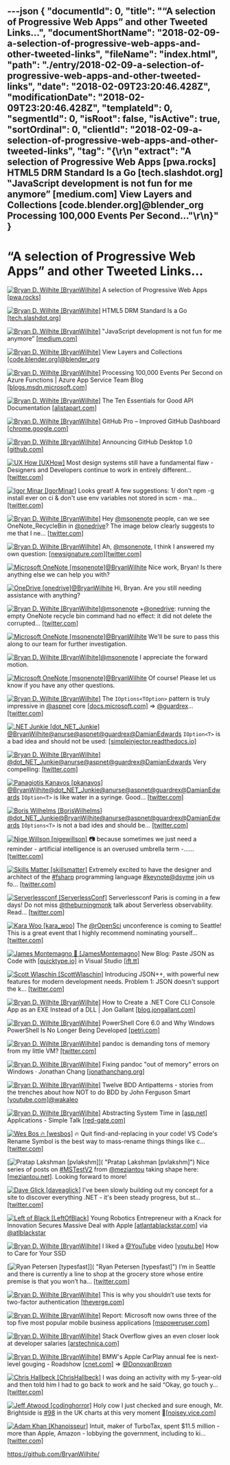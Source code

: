 ---json
{
  "documentId": 0,
  "title": "“A selection of Progressive Web Apps” and other Tweeted Links…",
  "documentShortName": "2018-02-09-a-selection-of-progressive-web-apps-and-other-tweeted-links",
  "fileName": "index.html",
  "path": "./entry/2018-02-09-a-selection-of-progressive-web-apps-and-other-tweeted-links",
  "date": "2018-02-09T23:20:46.428Z",
  "modificationDate": "2018-02-09T23:20:46.428Z",
  "templateId": 0,
  "segmentId": 0,
  "isRoot": false,
  "isActive": true,
  "sortOrdinal": 0,
  "clientId": "2018-02-09-a-selection-of-progressive-web-apps-and-other-tweeted-links",
  "tag": "{\r\n  \"extract\": \"A selection of Progressive Web Apps [pwa.rocks] HTML5 DRM Standard Is a Go [tech.slashdot.org] ‟JavaScript development is not fun for me anymore” [medium.com] View Layers and Collections [code.blender.org]@blender_org Processing 100,000 Events Per Second...\"\r\n}"
}
---

# “A selection of Progressive Web Apps” and other Tweeted Links…

[<img alt="Bryan D. Wilhite [BryanWilhite]" src="https://songhay.blob.core.windows.net/shared-social-twitter/BryanWilhite.jpeg">](http://songhayblog.azurewebsites.net/ "Bryan D. Wilhite [BryanWilhite]") A selection of Progressive Web Apps [[pwa.rocks]](https://pwa.rocks/)

[<img alt="Bryan D. Wilhite [BryanWilhite]" src="https://songhay.blob.core.windows.net/shared-social-twitter/BryanWilhite.jpeg">](http://songhayblog.azurewebsites.net/ "Bryan D. Wilhite [BryanWilhite]") HTML5 DRM Standard Is a Go [[tech.slashdot.org]](https://tech.slashdot.org/story/17/09/18/1750235/html5-drm-standard-is-a-go?utm_source=feedly1.0mainlinkanon&utm_medium=feed)

[<img alt="Bryan D. Wilhite [BryanWilhite]" src="https://songhay.blob.core.windows.net/shared-social-twitter/BryanWilhite.jpeg">](http://songhayblog.azurewebsites.net/ "Bryan D. Wilhite [BryanWilhite]") ‟JavaScript development is not fun for me anymore” [[medium.com]](https://medium.com/@paulvm/javascript-development-is-not-fun-for-me-anymore-ac4e9d7b89a3)

[<img alt="Bryan D. Wilhite [BryanWilhite]" src="https://songhay.blob.core.windows.net/shared-social-twitter/BryanWilhite.jpeg">](http://songhayblog.azurewebsites.net/ "Bryan D. Wilhite [BryanWilhite]") View Layers and Collections [[code.blender.org]](https://code.blender.org/2017/09/view-layers-and-collections/)[@blender_org](http://twitter.com/blender_org)

[<img alt="Bryan D. Wilhite [BryanWilhite]" src="https://songhay.blob.core.windows.net/shared-social-twitter/BryanWilhite.jpeg">](http://songhayblog.azurewebsites.net/ "Bryan D. Wilhite [BryanWilhite]") Processing 100,000 Events Per Second on Azure Functions | Azure App Service Team Blog [[blogs.msdn.microsoft.com]](https://blogs.msdn.microsoft.com/appserviceteam/2017/09/19/processing-100000-events-per-second-on-azure-functions/)

[<img alt="Bryan D. Wilhite [BryanWilhite]" src="https://songhay.blob.core.windows.net/shared-social-twitter/BryanWilhite.jpeg">](http://songhayblog.azurewebsites.net/ "Bryan D. Wilhite [BryanWilhite]") The Ten Essentials for Good API Documentation [[alistapart.com]](http://alistapart.com/article/the-ten-essentials-for-good-api-documentation)

[<img alt="Bryan D. Wilhite [BryanWilhite]" src="https://songhay.blob.core.windows.net/shared-social-twitter/BryanWilhite.jpeg">](http://songhayblog.azurewebsites.net/ "Bryan D. Wilhite [BryanWilhite]") GitHub Pro – Improved GitHub Dashboard [[chrome.google.com]](https://chrome.google.com/webstore/detail/github-pro/iihgjgnkcjooinepfnjceobckhcdcggj)

[<img alt="Bryan D. Wilhite [BryanWilhite]" src="https://songhay.blob.core.windows.net/shared-social-twitter/BryanWilhite.jpeg">](http://songhayblog.azurewebsites.net/ "Bryan D. Wilhite [BryanWilhite]") Announcing GitHub Desktop 1.0 [[github.com]](https://github.com/blog/2437-announcing-github-desktop-1-0)

[<img alt="UX How [UXHow]" src="https://songhay.blob.core.windows.net/shared-social-twitter/UXHow.png">](http://uxhow.com/ "UX How [UXHow]") Most design systems still have a fundamental flaw - Designers and Developers continue to work in entirely different… [[twitter.com]](https://twitter.com/i/web/status/961983094579433472)

[<img alt="Igor Minar [IgorMinar]" src="https://songhay.blob.core.windows.net/shared-social-twitter/IgorMinar.jpg">](http://blog.igorminar.com/ "Igor Minar [IgorMinar]") Looks great! A few suggestions: 1/ don't npm -g install ever on ci & don't use env variables not stored in scm - ma… [[twitter.com]](https://twitter.com/i/web/status/961964604417978371)

[<img alt="Bryan D. Wilhite [BryanWilhite]" src="https://songhay.blob.core.windows.net/shared-social-twitter/BryanWilhite.jpeg">](http://songhayblog.azurewebsites.net/ "Bryan D. Wilhite [BryanWilhite]") Hey [@msonenote](http://twitter.com/msonenote) people, can we see OneNote_RecycleBin in [@onedrive](http://twitter.com/onedrive)? The image below clearly suggests to me that I ne… [[twitter.com]](https://twitter.com/i/web/status/955896971687903232)

[<img alt="Bryan D. Wilhite [BryanWilhite]" src="https://songhay.blob.core.windows.net/shared-social-twitter/BryanWilhite.jpeg">](http://songhayblog.azurewebsites.net/ "Bryan D. Wilhite [BryanWilhite]") Ah, [@msonenote](http://twitter.com/msonenote), I think I answered my own question: [[newsignature.com]](https://www.newsignature.com/articles/onenote-saves-day/)[[twitter.com]](https://twitter.com/BryanWilhite/status/955897773496328192/photo/1)

[<img alt="Microsoft OneNote [msonenote]" src="https://songhay.blob.core.windows.net/shared-social-twitter/msonenote.jpg">](http://www.onenote.com/ "Microsoft OneNote [msonenote]")[@BryanWilhite](http://twitter.com/BryanWilhite) Nice work, Bryan! Is there anything else we can help you with?

[<img alt="OneDrive [onedrive]" src="https://songhay.blob.core.windows.net/shared-social-twitter/onedrive.jpg">](http://bit.ly/1h6X2Rn "OneDrive [onedrive]")[@BryanWilhite](http://twitter.com/BryanWilhite) Hi, Bryan. Are you still needing assistance with anything?

[<img alt="Bryan D. Wilhite [BryanWilhite]" src="https://songhay.blob.core.windows.net/shared-social-twitter/BryanWilhite.jpeg">](http://songhayblog.azurewebsites.net/ "Bryan D. Wilhite [BryanWilhite]")[@msonenote](http://twitter.com/msonenote) +[@onedrive](http://twitter.com/onedrive): running the empty OneNote recycle bin command had no effect: it did not delete the corrupted… [[twitter.com]](https://twitter.com/i/web/status/956228977013669888)

[<img alt="Microsoft OneNote [msonenote]" src="https://songhay.blob.core.windows.net/shared-social-twitter/msonenote.jpg">](http://www.onenote.com/ "Microsoft OneNote [msonenote]")[@BryanWilhite](http://twitter.com/BryanWilhite) We'll be sure to pass this along to our team for further investigation.

[<img alt="Bryan D. Wilhite [BryanWilhite]" src="https://songhay.blob.core.windows.net/shared-social-twitter/BryanWilhite.jpeg">](http://songhayblog.azurewebsites.net/ "Bryan D. Wilhite [BryanWilhite]")[@msonenote](http://twitter.com/msonenote) I appreciate the forward motion.

[<img alt="Microsoft OneNote [msonenote]" src="https://songhay.blob.core.windows.net/shared-social-twitter/msonenote.jpg">](http://www.onenote.com/ "Microsoft OneNote [msonenote]")[@BryanWilhite](http://twitter.com/BryanWilhite) Of course! Please let us know if you have any other questions.

[<img alt="Bryan D. Wilhite [BryanWilhite]" src="https://songhay.blob.core.windows.net/shared-social-twitter/BryanWilhite.jpeg">](http://songhayblog.azurewebsites.net/ "Bryan D. Wilhite [BryanWilhite]") The `IOptions<TOption>` pattern is truly impressive in [@aspnet](http://twitter.com/aspnet) core [[docs.microsoft.com]](https://docs.microsoft.com/en-us/aspnet/core/fundamentals/configuration/options) => [@guardrex](http://twitter.com/guardrex)… [[twitter.com]](https://twitter.com/i/web/status/955931935229947904)

[<img alt=".NET Junkie [dot_NET_Junkie]" src="https://songhay.blob.core.windows.net/shared-social-twitter/dot_NET_Junkie.jpg">](https://www.cuttingedge.it/blogs/steven/ ".NET Junkie [dot_NET_Junkie]")[@BryanWilhite](http://twitter.com/BryanWilhite)[@anurse](http://twitter.com/anurse)[@aspnet](http://twitter.com/aspnet)[@guardrex](http://twitter.com/guardrex)[@DamianEdwards](http://twitter.com/DamianEdwards) `IOption<T>` is a bad idea and should not be used: [[simpleinjector.readthedocs.io]](https://simpleinjector.readthedocs.io/en/latest/aspnetintegration.html#working-with-ioption-t)

[<img alt="Bryan D. Wilhite [BryanWilhite]" src="https://songhay.blob.core.windows.net/shared-social-twitter/BryanWilhite.jpeg">](http://songhayblog.azurewebsites.net/ "Bryan D. Wilhite [BryanWilhite]")[@dot_NET_Junkie](http://twitter.com/dot_NET_Junkie)[@anurse](http://twitter.com/anurse)[@aspnet](http://twitter.com/aspnet)[@guardrex](http://twitter.com/guardrex)[@DamianEdwards](http://twitter.com/DamianEdwards) Very compelling: [[twitter.com]](https://twitter.com/BryanWilhite/status/956060688040038400/photo/1)

[<img alt="Panagiotis Kanavos [pkanavos]" src="https://songhay.blob.core.windows.net/shared-social-twitter/pkanavos.jpg">](http://www.dotnetzone.gr/cs/blogs/pkanavos "Panagiotis Kanavos [pkanavos]")[@BryanWilhite](http://twitter.com/BryanWilhite)[@dot_NET_Junkie](http://twitter.com/dot_NET_Junkie)[@anurse](http://twitter.com/anurse)[@aspnet](http://twitter.com/aspnet)[@guardrex](http://twitter.com/guardrex)[@DamianEdwards](http://twitter.com/DamianEdwards) `IOption<T>` is like water in a syringe. Good… [[twitter.com]](https://twitter.com/i/web/status/956163407853641729)

[<img alt="Boris Wilhelms [BorisWilhelms]" src="https://songhay.blob.core.windows.net/shared-social-twitter/BorisWilhelms.jpg">](http://blog.wille-zone.de/ "Boris Wilhelms [BorisWilhelms]")[@dot_NET_Junkie](http://twitter.com/dot_NET_Junkie)[@BryanWilhite](http://twitter.com/BryanWilhite)[@anurse](http://twitter.com/anurse)[@aspnet](http://twitter.com/aspnet)[@guardrex](http://twitter.com/guardrex)[@DamianEdwards](http://twitter.com/DamianEdwards) `IOptions<T>` is not a bad ides and should be… [[twitter.com]](https://twitter.com/i/web/status/956260317360803840)

[<img alt="Nige Willson [nigewillson]" src="https://songhay.blob.core.windows.net/shared-social-twitter/nigewillson.jpg">](http://uk.linkedin.com/in/nigelwillson "Nige Willson [nigewillson]") 📷 because sometimes we just need a reminder - artificial intelligence is an overused umbrella term -...… [[twitter.com]](https://twitter.com/i/web/status/955833158045446146)

[<img alt="Skills Matter [skillsmatter]" src="https://songhay.blob.core.windows.net/shared-social-twitter/skillsmatter.jpg">](http://www.skillsmatter.com/ "Skills Matter [skillsmatter]") Extremely excited to have the designer and architect of the [#fsharp](http://twitter.com/search?q=%23fsharp) programming language [#keynote](http://twitter.com/search?q=%23keynote)[@dsyme](http://twitter.com/dsyme) join us fo… [[twitter.com]](https://twitter.com/i/web/status/955817562503286786)

[<img alt="Serverlessconf [ServerlessConf]" src="https://songhay.blob.core.windows.net/shared-social-twitter/ServerlessConf.jpg">](http://nyc.serverlessconf.io/ "Serverlessconf [ServerlessConf]") Serverlessconf Paris is coming in a few days! Do not miss [@theburningmonk](http://twitter.com/theburningmonk) talk about Serverless observability. Read… [[twitter.com]](https://twitter.com/i/web/status/961566948914905088)

[<img alt="Kara Woo [kara_woo]" src="https://songhay.blob.core.windows.net/shared-social-twitter/kara_woo.jpg">](http://karawoo.com/ "Kara Woo [kara_woo]") The [@rOpenSci](http://twitter.com/rOpenSci) unconference is coming to Seattle! This is a great event that I highly recommend nominating yourself… [[twitter.com]](https://twitter.com/i/web/status/961787656899186688)

[<img alt="James Montemagno 🙈 [JamesMontemagno]" src="https://songhay.blob.core.windows.net/shared-social-twitter/JamesMontemagno.jpg">](http://montemagno.com/ "James Montemagno 🙈 [JamesMontemagno]") New Blog: Paste JSON as Code with [[quicktype.io]](http://quicktype.io) in Visual Studio [[ift.tt]](http://ift.tt/2sbRQMf)

[<img alt="Scott Wlaschin [ScottWlaschin]" src="https://songhay.blob.core.windows.net/shared-social-twitter/ScottWlaschin.jpg">](http://fsharpforfunandprofit.com/ "Scott Wlaschin [ScottWlaschin]") Introducing JSON++, with powerful new features for modern development needs. Problem 1: JSON doesn't support the k… [[twitter.com]](https://twitter.com/i/web/status/960786951594004481)

[<img alt="Bryan D. Wilhite [BryanWilhite]" src="https://songhay.blob.core.windows.net/shared-social-twitter/BryanWilhite.jpeg">](http://songhayblog.azurewebsites.net/ "Bryan D. Wilhite [BryanWilhite]") How to Create a .NET Core CLI Console App as an EXE Instead of a DLL | Jon Gallant [[blog.jongallant.com]](http://blog.jongallant.com/2017/09/dotnet-core-console-app-create-exe-instead-of-dll/)

[<img alt="Bryan D. Wilhite [BryanWilhite]" src="https://songhay.blob.core.windows.net/shared-social-twitter/BryanWilhite.jpeg">](http://songhayblog.azurewebsites.net/ "Bryan D. Wilhite [BryanWilhite]") PowerShell Core 6.0 and Why Windows PowerShell Is No Longer Being Developed [[petri.com]](https://www.petri.com/powershell-core-and-why-windows-powershell-is-no-longer-being-developed)

[<img alt="Bryan D. Wilhite [BryanWilhite]" src="https://songhay.blob.core.windows.net/shared-social-twitter/BryanWilhite.jpeg">](http://songhayblog.azurewebsites.net/ "Bryan D. Wilhite [BryanWilhite]") pandoc is demanding tons of memory from my little VM? [[twitter.com]](https://twitter.com/BryanWilhite/status/955979006322491392/photo/1)

[<img alt="Bryan D. Wilhite [BryanWilhite]" src="https://songhay.blob.core.windows.net/shared-social-twitter/BryanWilhite.jpeg">](http://songhayblog.azurewebsites.net/ "Bryan D. Wilhite [BryanWilhite]") Fixing pandoc "out of memory" errors on Windows · Jonathan Chang [[jonathanchang.org]](https://jonathanchang.org/blog/fixing-pandoc-out-of-memory-errors-on-windows/)

[<img alt="Bryan D. Wilhite [BryanWilhite]" src="https://songhay.blob.core.windows.net/shared-social-twitter/BryanWilhite.jpeg">](http://songhayblog.azurewebsites.net/ "Bryan D. Wilhite [BryanWilhite]") Twelve BDD Antipatterns - stories from the trenches about how NOT to do BDD by John Ferguson Smart [[youtube.com]](https://www.youtube.com/watch?v=COT9yHpJPc4)[@wakaleo](http://twitter.com/wakaleo)

[<img alt="Bryan D. Wilhite [BryanWilhite]" src="https://songhay.blob.core.windows.net/shared-social-twitter/BryanWilhite.jpeg">](http://songhayblog.azurewebsites.net/ "Bryan D. Wilhite [BryanWilhite]") Abstracting System Time in [[asp.net]](http://ASP.NET) Applications - Simple Talk [[red-gate.com]](https://www.red-gate.com/simple-talk/dotnet/asp-net/abstracting-system-time-asp-net-applications/)

[<img alt="Wes Bos 🔥 [wesbos]" src="https://songhay.blob.core.windows.net/shared-social-twitter/wesbos.jpg">](http://wesbos.com/ "Wes Bos 🔥 [wesbos]") 🔥 Quit find-and-replacing in your code! VS Code's Rename Symbol is the best way to mass-rename things things like c… [[twitter.com]](https://twitter.com/i/web/status/961640939612721154)

[<img alt="Pratap Lakshman [pvlakshm]" src="https://songhay.blob.core.windows.net/shared-social-twitter/pvlakshm.jpeg">]( "Pratap Lakshman [pvlakshm]") Nice series of posts on [#MSTestV2](http://twitter.com/search?q=%23MSTestV2) from [@meziantou](http://twitter.com/meziantou) taking shape here: [[meziantou.net]](https://www.meziantou.net/). Looking forward to more!

[<img alt="Dave Glick [daveaglick]" src="https://songhay.blob.core.windows.net/shared-social-twitter/daveaglick.jpg">](http://daveaglick.com/ "Dave Glick [daveaglick]") I've been slowly building out my concept for a site to discover everything .NET - it's been steady progress, but st… [[twitter.com]](https://twitter.com/i/web/status/961368146501423104)

[<img alt="Left of Black [LeftOfBlack]" src="https://songhay.blob.core.windows.net/shared-social-twitter/LeftOfBlack.jpg">](http://leftofblack.tumblr.com/ "Left of Black [LeftOfBlack]") Young Robotics Entrepreneur with a Knack for Innovation Secures Massive Deal with Apple [[atlantablackstar.com]](http://atlantablackstar.com/2018/02/06/young-robotics-entrepreneur-knack-innovation-secures-massive-deal-apple/) via [@atlblackstar](http://twitter.com/atlblackstar)

[<img alt="Bryan D. Wilhite [BryanWilhite]" src="https://songhay.blob.core.windows.net/shared-social-twitter/BryanWilhite.jpeg">](http://songhayblog.azurewebsites.net/ "Bryan D. Wilhite [BryanWilhite]") I liked a [@YouTube](http://twitter.com/YouTube) video [[youtu.be]](http://youtu.be/bKnZnkDQtKw?a) How to Care for Your SSD

[<img alt="Ryan Petersen [typesfast]" src="https://songhay.blob.core.windows.net/shared-social-twitter/typesfast.png">]( "Ryan Petersen [typesfast]") I’m in Seattle and there is currently a line to shop at the grocery store whose entire premise is that you won’t ha… [[twitter.com]](https://twitter.com/i/web/status/955522688268746752)

[<img alt="Bryan D. Wilhite [BryanWilhite]" src="https://songhay.blob.core.windows.net/shared-social-twitter/BryanWilhite.jpeg">](http://songhayblog.azurewebsites.net/ "Bryan D. Wilhite [BryanWilhite]") This is why you shouldn’t use texts for two-factor authentication [[theverge.com]](https://www.theverge.com/2017/9/18/16328172/sms-two-factor-authentication-hack-password-bitcoin)

[<img alt="Bryan D. Wilhite [BryanWilhite]" src="https://songhay.blob.core.windows.net/shared-social-twitter/BryanWilhite.jpeg">](http://songhayblog.azurewebsites.net/ "Bryan D. Wilhite [BryanWilhite]") Report: Microsoft now owns three of the top five most popular mobile business applications [[mspoweruser.com]](https://mspoweruser.com/report-microsoft-now-owns-three-of-the-top-five-most-popular-mobile-business-applications/)

[<img alt="Bryan D. Wilhite [BryanWilhite]" src="https://songhay.blob.core.windows.net/shared-social-twitter/BryanWilhite.jpeg">](http://songhayblog.azurewebsites.net/ "Bryan D. Wilhite [BryanWilhite]") Stack Overflow gives an even closer look at developer salaries [[arstechnica.com]](https://arstechnica.com/gadgets/2017/09/devops-and-data-science-are-the-big-software-dev-money-makers/)

[<img alt="Bryan D. Wilhite [BryanWilhite]" src="https://songhay.blob.core.windows.net/shared-social-twitter/BryanWilhite.jpeg">](http://songhayblog.azurewebsites.net/ "Bryan D. Wilhite [BryanWilhite]") BMW's Apple CarPlay annual fee is next-level gouging - Roadshow [[cnet.com]](https://www.cnet.com/roadshow/news/bmw-carplay-fee-highway-robbery/) => [@DonovanBrown](http://twitter.com/DonovanBrown)

[<img alt="Chris Hallbeck [ChrisHallbeck]" src="https://songhay.blob.core.windows.net/shared-social-twitter/ChrisHallbeck.png">](http://hallbeck.com/ "Chris Hallbeck [ChrisHallbeck]") I was doing an activity with my 5-year-old and then told him I had to go back to work and he said “Okay, go touch y… [[twitter.com]](https://twitter.com/i/web/status/961345124704899072)

[<img alt="Jeff Atwood [codinghorror]" src="https://songhay.blob.core.windows.net/shared-social-twitter/codinghorror.png">](http://blog.codinghorror.com/ "Jeff Atwood [codinghorror]") Holy cow I just checked and sure enough, Mr. Brightside is [#98](http://twitter.com/search?q=%2398) in the UK charts at this very moment 🤔[[noisey.vice.com]](https://noisey.vice.com/en_us/article/pg78ky/the-killers-mr-brightside-not-left-uk-charts-since-2004)

[<img alt="Adam Khan [Khanoisseur]" src="https://songhay.blob.core.windows.net/shared-social-twitter/Khanoisseur.jpg">](https://www.amazon.com/Hack-Bird-Counterintuitive-Strategies-Entrepreneurs/dp/1549804219 "Adam Khan [Khanoisseur]") Intuit, maker of TurboTax, spent $11.5 million - more than Apple, Amazon - lobbying the government, including to ki… [[twitter.com]](https://twitter.com/i/web/status/961805509513814016)

<https://github.com/BryanWilhite/>
